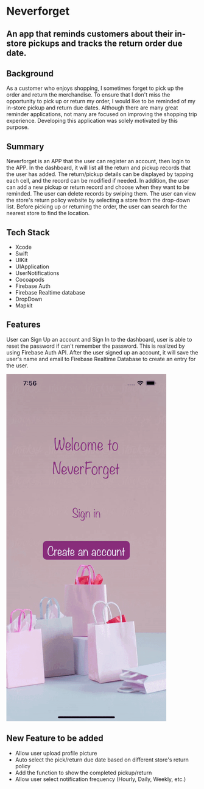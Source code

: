 # Neverforget
## An app that reminds customers about their in-store pickups and tracks the return order due date.

## Background
As a customer who enjoys shopping, I sometimes forget to pick up the order and return the merchandise. To ensure that I don't miss the opportunity to pick up or return my order, I would like to be reminded of my in-store pickup and return due dates. Although there are many great reminder applications, not many are focused on improving the shopping trip experience. Developing this application was solely motivated by this purpose.
## Summary
Neverforget is an APP that the user can register an account, then login to the APP. In the dashboard, it will list all the return and pickup records that the user has added. The return/pickup details can be displayed by tapping each cell, and the record can be modified if needed. In addition, the user can add a new pickup or return record and choose when they want to be reminded. The user can delete records by swiping them. The user can view the store's return policy website by selecting a store from the drop-down list. Before picking up or returning the order, the user can search for the nearest store to find the location.

## Tech Stack
- Xcode
- Swift
- UIKit
- UIApplication
- UserNotifications
- Cocoapods
- Firebase Auth
- Firebase Realtime database
- DropDown
- Mapkit

## Features
User can Sign Up an account and Sign In to the dashboard, user is able to reset the password if can't remember the password. This is realized by using Firebase Auth API. After the user signed up an account, it will save the user's name and email to Firebase Realtime Database to create an entry for the user.

![SignIn SignUp](/Neverforget/sc/signup.gif)

## New Feature to be added
- Allow user upload profile picture
- Auto select the pick/return due date based on different store's return policy
- Add the function to show the completed pickup/return
- Allow user select notification frequency (Hourly, Daily, Weekly, etc.)
